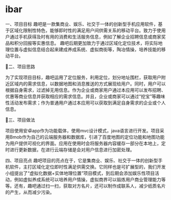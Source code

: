 # ibar
一、项目目标
趣吧是一款集商业、娱乐、社交于一体的创新型手机应用软件，基于区域化限制性特色，能够即时性的满足用户间供需关系的移动平台。致力于使用户通过手机获得及时有用的消费和生活服务信息，例如了解企业招聘信息或商家奖品和积分回报等实惠信息。
趣吧后期更加致力于通过区域化定位技术，将实际地理位置与虚拟信息结合起来建成养成系统、虚拟商街等，陶冶情操，培养技能的移动平台。


二、项目思路

为了实现项目目标，趣吧运用了定位服务，利用定位，划分地址围栏，获取用户附近区域内的需求信息，以数据地图和消息推送的方式展现给用户。同时，用户可以根据自身需求，过滤掉无用信息。作为企业或商家用户通过本应用可以发布招聘、优惠等商业信息并获取相应的需求信息。并且，企业或商家可以通过“挖宝”等趣味性活动发布需求；作为普通用户通过本应用可以获取到满足自身需求的企业或个人信息。


三、项目做法

项目使用安卓app作为功能载体，使用mvc设计模式，java语言进行开发。项目采用Bmob作为自己的云端服务器和数据库，引进了百度地图的定位功能和地图功能为用户提供可视化的界面。应用在使用时会将服务器内容缓存一部分在本地上，定时进行更新数据，在进行云端存储是会对用户信息进行加密处理。





   四、项目亮点
趣吧项目的亮点在于，它是集商业、娱乐、社交于一体的创新型手机软件，主打区域化定位即时性满足供需交换。它同样也是可扩展型的，我们开发小组提出了“虚拟化数据+实体地理位置”项目模式，到后期会添加娱乐性项目活动，例如虚拟养成系统可以培养用户情操，虚拟商界可以锻炼用户商业管理能力等等。还有，趣吧通过扫一扫，获取对方名片，还可以制作成联系人，减少纸质名片的产生，从而减少污染。
